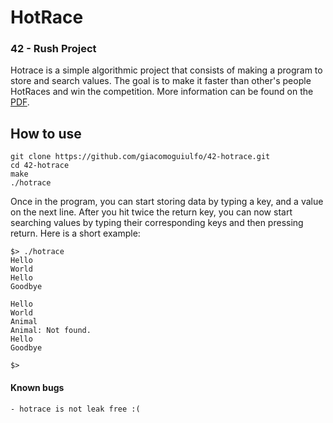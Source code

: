 # HotRace
### 42 - Rush Project

Hotrace is a simple algorithmic project that consists of making a program to store and search values.
The goal is to make it faster than other's people HotRaces and win the competition.
More information can be found on the [PDF].

## How to use

```
git clone https://github.com/giacomoguiulfo/42-hotrace.git
cd 42-hotrace
make
./hotrace
```

Once in the program, you can start storing data by typing a key, and a value on the next line.
After you hit twice the return key, you can now start searching values by typing their corresponding keys and then
pressing return. Here is a short example:

```
$> ./hotrace
Hello
World
Hello
Goodbye

Hello
World
Animal
Animal: Not found.
Hello
Goodbye

$>
```

#### Known bugs

    - hotrace is not leak free :( 

[PDF]: https://github.com/giacomoguiulfo/42-hotrace/blob/master/hotrace.pdf
